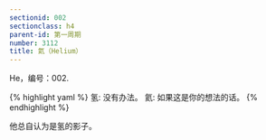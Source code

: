 ```yaml
---
sectionid: 002
sectionclass: h4
parent-id: 第一周期
number: 3112
title: 氦（Helium）
---
```

He，编号：002.

{% highlight yaml %}
氢: 没有办法。
氦: 如果这是你的想法的话。
{% endhighlight %}

他总自认为是氢的影子。
